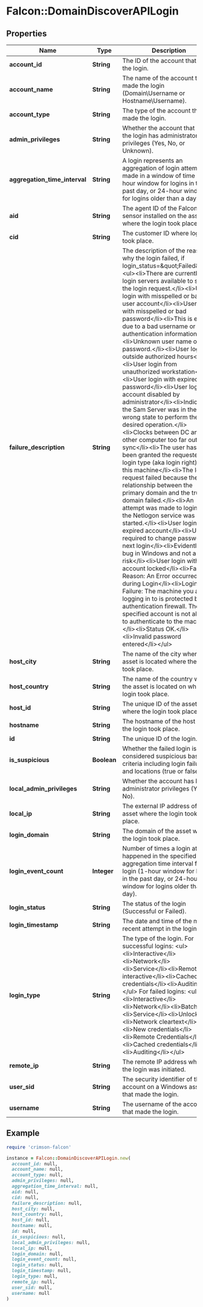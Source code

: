 # Falcon::DomainDiscoverAPILogin

## Properties

| Name | Type | Description | Notes |
| ---- | ---- | ----------- | ----- |
| **account_id** | **String** | The ID of the account that made the login. | [optional] |
| **account_name** | **String** | The name of the account that made the login (Domain\\Username or Hostname\\Username). | [optional] |
| **account_type** | **String** | The type of the account that made the login. | [optional] |
| **admin_privileges** | **String** | Whether the account that made the login has administrator privileges (Yes, No, or Unknown). | [optional] |
| **aggregation_time_interval** | **String** | A login represents an aggregation of login attempts made in a window of time (1-hour window for logins in the past day, or 24-hour window for logins older than a day). | [optional] |
| **aid** | **String** | The agent ID of the Falcon sensor installed on the asset where the login took place. | [optional] |
| **cid** | **String** | The customer ID where login took place. | [optional] |
| **failure_description** | **String** | The description of the reason why the login failed, if login_status&#x3D;\&quot;Failed\&quot;.&lt;ul&gt;&lt;li&gt;There are currently no login servers available to service the login request.&lt;/li&gt;&lt;li&gt;User login with misspelled or bad user account&lt;/li&gt;&lt;li&gt;User login with misspelled or bad password&lt;/li&gt;&lt;li&gt;This is either due to a bad username or authentication information&lt;/li&gt;&lt;li&gt;Unknown user name or bad password.&lt;/li&gt;&lt;li&gt;User login outside authorized hours&lt;/li&gt;&lt;li&gt;User login from unauthorized workstation&lt;/li&gt;&lt;li&gt;User login with expired password&lt;/li&gt;&lt;li&gt;User login to account disabled by administrator&lt;/li&gt;&lt;li&gt;Indicates the Sam Server was in the wrong state to perform the desired operation.&lt;/li&gt;&lt;li&gt;Clocks between DC and other computer too far out of sync&lt;/li&gt;&lt;li&gt;The user has not been granted the requested login type (aka login right) at this machine&lt;/li&gt;&lt;li&gt;The login request failed because the trust relationship between the primary domain and the trusted domain failed.&lt;/li&gt;&lt;li&gt;An attempt was made to login, but the Netlogon service was not started.&lt;/li&gt;&lt;li&gt;User login with expired account&lt;/li&gt;&lt;li&gt;User is required to change password at next login&lt;/li&gt;&lt;li&gt;Evidently a bug in Windows and not a risk&lt;/li&gt;&lt;li&gt;User login with account locked&lt;/li&gt;&lt;li&gt;Failure Reason: An Error occurred during Login&lt;/li&gt;&lt;li&gt;Login Failure: The machine you are logging in to is protected by an authentication firewall. The specified account is not allowed to authenticate to the machine.&lt;/li&gt;&lt;li&gt;Status OK.&lt;/li&gt;&lt;li&gt;Invalid password entered&lt;/li&gt;&lt;/ul&gt; | [optional] |
| **host_city** | **String** | The name of the city where the asset is located where the login took place. | [optional] |
| **host_country** | **String** | The name of the country where the asset is located on which the login took place. | [optional] |
| **host_id** | **String** | The unique ID of the asset where the login took place. | [optional] |
| **hostname** | **String** | The hostname of the host where the login took place. | [optional] |
| **id** | **String** | The unique ID of the login. | [optional] |
| **is_suspicious** | **Boolean** | Whether the failed login is considered suspicious based on criteria including login failures and locations (true or false). | [optional] |
| **local_admin_privileges** | **String** | Whether the account has local administrator privileges (Yes, No). | [optional] |
| **local_ip** | **String** | The external IP address of the asset where the login took place. | [optional] |
| **login_domain** | **String** | The domain of the asset where the login took place. | [optional] |
| **login_event_count** | **Integer** | Number of times a login attempt happened in the specified aggregation time interval for this login (1-hour window for logins in the past day, or 24-hour window for logins older than a day). | [optional] |
| **login_status** | **String** | The status of the login (Successful or Failed). | [optional] |
| **login_timestamp** | **String** | The date and time of the most recent attempt in the login. | [optional] |
| **login_type** | **String** | The type of the login.  For successful logins: &lt;ul&gt;&lt;li&gt;Interactive&lt;/li&gt;&lt;li&gt;Network&lt;/li&gt;&lt;li&gt;Service&lt;/li&gt;&lt;li&gt;Remote interactive&lt;/li&gt;&lt;li&gt;Cached credentials&lt;/li&gt;&lt;li&gt;Auditing&lt;/li&gt;&lt;/ul&gt; For failed logins: &lt;ul&gt;&lt;li&gt;Interactive&lt;/li&gt;&lt;li&gt;Network&lt;/li&gt;&lt;li&gt;Batch&lt;/li&gt;&lt;li&gt;Service&lt;/li&gt;&lt;li&gt;Unlock&lt;/li&gt;&lt;li&gt;Network cleartext&lt;/li&gt;&lt;li&gt;New credentials&lt;/li&gt;&lt;li&gt;Remote Credentials&lt;/li&gt;&lt;li&gt;Cached credentials&lt;/li&gt;&lt;li&gt;Auditing&lt;/li&gt;&lt;/ul&gt; | [optional] |
| **remote_ip** | **String** | The remote IP address where the login was initiated. | [optional] |
| **user_sid** | **String** | The security identifier of the account on a Windows asset that made the login. | [optional] |
| **username** | **String** | The username of the account that made the login. | [optional] |

## Example

```ruby
require 'crimson-falcon'

instance = Falcon::DomainDiscoverAPILogin.new(
  account_id: null,
  account_name: null,
  account_type: null,
  admin_privileges: null,
  aggregation_time_interval: null,
  aid: null,
  cid: null,
  failure_description: null,
  host_city: null,
  host_country: null,
  host_id: null,
  hostname: null,
  id: null,
  is_suspicious: null,
  local_admin_privileges: null,
  local_ip: null,
  login_domain: null,
  login_event_count: null,
  login_status: null,
  login_timestamp: null,
  login_type: null,
  remote_ip: null,
  user_sid: null,
  username: null
)
```

